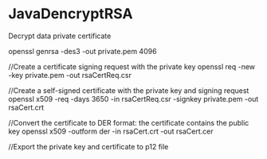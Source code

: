 # JavaDencryptRSA
Decrypt data private certificate


openssl genrsa -des3 -out private.pem 4096

//Create a certificate signing request with the private key
openssl req -new -key private.pem -out rsaCertReq.csr

//Create a self-signed certificate with the private key and signing request
openssl x509 -req -days 3650 -in rsaCertReq.csr -signkey private.pem -out rsaCert.crt

//Convert the certificate to DER format: the certificate contains the public key
openssl x509 -outform der -in rsaCert.crt -out rsaCert.cer

//Export the private key and certificate to p12 file
